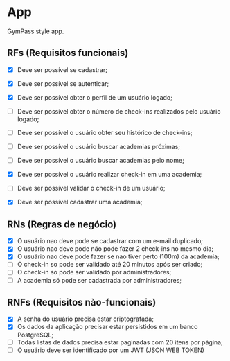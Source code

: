 # App

GymPass style app.


## RFs (Requisitos funcionais)
- [X] Deve ser possível se cadastrar;
- [x] Deve ser possível se autenticar;
- [x] Deve ser possível obter o perfil de um usuário logado;
- [ ] Deve ser possível obter o número de check-ins realizados pelo usuário logado;
- [ ] Deve ser possível o usuário obter seu histórico de check-ins;
- [ ] Deve ser possível o usuário buscar academias próximas;
- [ ] Deve ser possível o usuário buscar academias pelo nome;
- [x] Deve ser possível o usuário realizar check-in em uma academia;
- [ ] Deve ser possível validar o check-in de um usuário;
- [x] Deve ser possível cadastrar uma academia;


## RNs (Regras de negócio)

- [X] O usuário nao deve pode se cadastrar com um e-mail duplicado;
- [x] O usuário nao deve pode não pode fazer 2 check-ins no mesmo dia;
- [x] O usuário nao deve pode fazer se nao tiver perto (100m) da academia;
- [ ] O check-in so pode ser validado até 20 minutos após ser criado;
- [ ] O check-in so pode ser validado por administradores;
- [ ] A academia só pode ser cadastrada por administradores;

## RNFs (Requisitos nào-funcionais)

- [X] A senha do usuário precisa estar criptografada;
- [X] Os dados da aplicação precisar estar persistidos em um banco PostgreSQL;
- [ ] Todas listas de dados precisa  estar paginadas com 20 itens por página;
- [ ] O usuário deve ser identificado por um JWT (JSON WEB TOKEN)
